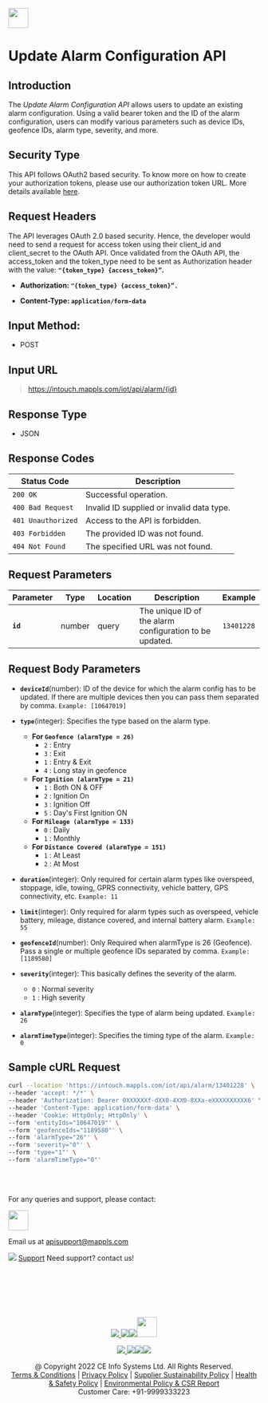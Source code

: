 
[<img src="https://about.mappls.com/about/images/MAPPLS-MapmyIndia-logo.png" height="40"/> </p>](https://about.mappls.com/api/)

# Update Alarm Configuration API

## **Introduction**

The *Update Alarm Configuration API* allows users to update an existing alarm configuration. Using a valid bearer token and the ID of the alarm configuration, users can modify various parameters such as device IDs, geofence IDs, alarm type, severity, and more.

## **Security Type**
This API follows OAuth2 based security. To know more on how to create your authorization tokens, please use our authorization token URL. More details available [here](https://github.com/mappls-api/mappls-rest-apis/tree/main/mappls-token-generation-api).

## **Request Headers**

The API leverages OAuth 2.0 based security. Hence, the developer would need to send a request for access token using their client_id and client_secret to the OAuth API. Once validated from the OAuth API, the access_token and the token_type need to be sent as Authorization header with the value: **`"{token_type} {access_token}”`.**

- **Authorization: `"{token_type} {access_token}”.`**

- **Content-Type: `application/form-data`**

## **Input Method:** 
- POST

## **Input URL**

> https://intouch.mappls.com/iot/api/alarm/{id}

## **Response Type**
- JSON

## **Response Codes**

| **Status Code** | **Description** |
| --- | --- |
| `200 OK` | Successful operation. |
| `400 Bad Request` | Invalid ID supplied or invalid data type. |
| `401 Unauthorized` | Access to the API is forbidden. |
| `403 Forbidden` | The provided ID was not found. |
| `404 Not Found` | The specified URL was not found. |

## **Request Parameters**

| **Parameter**   | **Type** | **Location** | **Description** | **Example** |
| --- | --- | --- |--- | --- |
| **`id`** | number | query | The unique ID of the alarm configuration to be updated. | `13401228` |

## **Request Body Parameters**

- **`deviceId`**(number): ID of the device for which the alarm config has to be updated. If there are multiple devices then you can pass them separated by comma. `Example: [10647019]`

- **`type`**(integer): Specifies the type based on the alarm type.  
    - **For `Geofence (alarmType = 26)`**  
        - `2` : Entry
        - `3` : Exit
        - `1` : Entry & Exit
        - `4` : Long stay in geofence  
    - **For `Ignition (alarmType = 21)`**  
        - `1` : Both ON & OFF
        - `2` : Ignition On
        - `3` : Ignition Off
        - `5` : Day's First Ignition ON  
    - **For `Mileage (alarmType = 133)`**  
        - `0` : Daily
        - `1` : Monthly  
    - **For `Distance Covered (alarmType = 151)`**
        - `1` : At Least
        - `2` : At Most
- **`duration`**(integer): Only required for certain alarm types like overspeed, stoppage, idle, towing, GPRS connectivity, vehicle battery, GPS connectivity, etc. `Example: 11`
- **`limit`**(integer): Only required for alarm types such as overspeed, vehicle battery, mileage, distance covered, and internal battery alarm. `Example: 55`
- **`geofenceId`**(number): Only Required when alarmType is 26 (Geofence). Pass a single or multiple geofence IDs separated by comma. `Example: [1189580]`
- **`severity`**(integer): This basically defines the severity of the alarm.  
    - `0` : Normal severity  
    - `1` : High severity
- **`alarmType`**(integer): Specifies the type of alarm being updated. `Example: 26`
- **`alarmTimeType`**(integer): Specifies the timing type of the alarm. `Example: 0`

## **Sample cURL Request**

```bash
curl --location 'https://intouch.mappls.com/iot/api/alarm/13401228' \
--header 'accept: */*' \
--header 'Authorization: Bearer 0XXXXXXf-dXX0-4XX0-8XXa-eXXXXXXXXXX6' \
--header 'Content-Type: application/form-data' \
--header 'Cookie: HttpOnly; HttpOnly' \
--form 'entityIds="10647019"' \
--form 'geofenceIds="1189580"' \
--form 'alarmType="26"' \
--form 'severity="0"' \
--form 'type="1"' \
--form 'alarmTimeType="0"'
```


<br></br>

For any queries and support, please contact: 

[<img src="https://about.mappls.com/images/mappls-logo.svg" height="40"/> </p>](https://about.mappls.com/api/)
Email us at [apisupport@mappls.com](mailto:apisupport@mappls.com)


![](https://www.mapmyindia.com/api/img/icons/support.png)
[Support](https://about.mappls.com/contact/)
Need support? contact us!

<br></br>


<br></br>

[<p align="center"> <img src="https://www.mapmyindia.com/api/img/icons/stack-overflow.png"/> ](https://stackoverflow.com/questions/tagged/mappls-api)[![](https://www.mapmyindia.com/api/img/icons/blog.png)](https://about.mappls.com/blog/)[![](https://www.mapmyindia.com/api/img/icons/gethub.png)](https://github.com/Mappls-api)[<img src="https://mmi-api-team.s3.ap-south-1.amazonaws.com/API-Team/npm-logo.one-third%5B1%5D.png" height="40"/> </p>](https://www.npmjs.com/org/mapmyindia) 



[<p align="center"> <img src="https://www.mapmyindia.com/june-newsletter/icon4.png"/> ](https://www.facebook.com/Mapplsofficial)[![](https://www.mapmyindia.com/june-newsletter/icon2.png)](https://twitter.com/mappls)[![](https://www.mapmyindia.com/newsletter/2017/aug/llinkedin.png)](https://www.linkedin.com/company/mappls/)[![](https://www.mapmyindia.com/june-newsletter/icon3.png)](https://www.youtube.com/channel/UCAWvWsh-dZLLeUU7_J9HiOA)




<div align="center">@ Copyright 2022 CE Info Systems Ltd. All Rights Reserved.</div>

<div align="center"> <a href="https://about.mappls.com/api/terms-&-conditions">Terms & Conditions</a> | <a href="https://about.mappls.com/about/privacy-policy">Privacy Policy</a> | <a href="https://about.mappls.com/pdf/mapmyIndia-sustainability-policy-healt-labour-rules-supplir-sustainability.pdf">Supplier Sustainability Policy</a> | <a href="https://about.mappls.com/pdf/Health-Safety-Management.pdf">Health & Safety Policy</a> | <a href="https://about.mappls.com/pdf/Environment-Sustainability-Policy-CSR-Report.pdf">Environmental Policy & CSR Report</a>

<div align="center">Customer Care: +91-9999333223</div>

